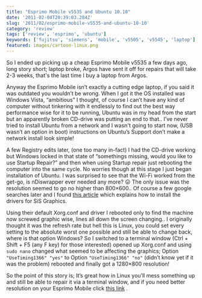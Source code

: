 ```yaml
---
title: "Esprimo Mobile v5535 and Ubuntu 10.10"
date: '2011-02-04T20:39:03.284Z'
slug: '2011/02/esprimo-mobile-v5535-and-ubuntu-10-10'
category: 'review'
tags: ['review', 'esprimo', 'ubuntu']
keywords: ['fujitsu', 'siemens', 'mobile', 'v5505', 'v5545', 'laptop']
featured: images/cartoon-linux.png
---
```


So I ended up picking up a cheap Esprimo Mobile v5535 a few days ago, long story short; laptop broke, Argos have sent it off for repairs that will take 2-3 weeks, that's the last time I buy a laptop from Argos.

Anyway the Esprimo Mobile isn’t exactly a cutting edge laptop, if you said it was outdated you wouldn’t be wrong. When I got it the OS installed was Windows Vista, “ambitious” I thought, of course I can’t have any kind of computer without tinkering with it endlessly to find out the best way performance wise for it to be running, Ubuntu was in my head from the start but an apparently broken CD-drive was putting an end to that.. I’ve never tried to install Ubuntu from a network and I wasn't going to start now, (USB wasn’t an option in boot) instructions on Ubuntu’s Support don’t make a network install look simple!

A few Registry edits later, (one too many in-fact) I had the CD-drive working but Windows locked in that state of “somethings missing, would you like to use Startup Repair?” and then when using Startup repair just rebooting the computer into the same cycle. No worries though at this stage I just began installation of Ubuntu. I was surprised to see that the Wi-Fi worked from the get-go, is nDiswrapper ever needed any more? 😛 The only issue was the resolution seemed to go no higher than 800×600.. Of course a few google searches later and I found [this article](http://hellbunker.blogspot.com/2010/11/sis-m671-on-linux.html) which explains how to install the drivers for SiS Graphics.

Using their default Xorg.conf and driver I rebooted only to find the machine now screwed graphic wise, lines all down the screen changing.. I originally thought it was the refresh rate but hell this is Linux, you could set every setting to the absolute worst one possible and still be able to change back, where is that option Windows? So I switched to a terminal window (Ctrl + Shift + F5 (any F key) for those interested) opened up Xorg.conf and using `sudo nano` changed what seemed to be affecting the graphics;  Option  `"UseTiming1366" "yes"` to Option `"UseTiming1366" "no"` (didn’t know yet if it was the problem) rebooted and finally got a 1280×800 resolution!

So the point of this story is; It’s great how in Linux you’ll mess something up and still be able to repair it via a terminal window, and if you need better resolution on your Esprimo Mobile click [this link](http://hellbunker.blogspot.com/2010/11/sis-m671-on-linux.html) .